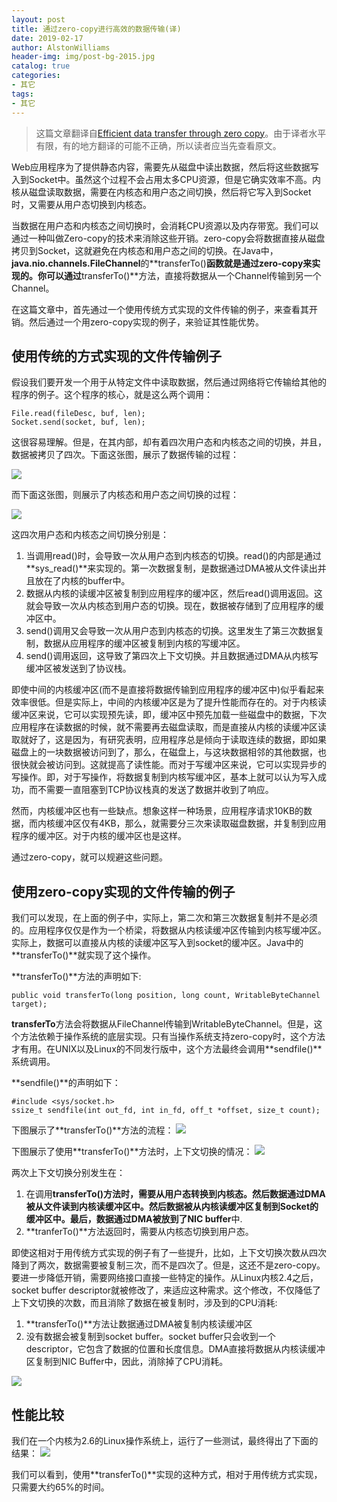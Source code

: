 ```yaml
---
layout: post
title: 通过zero-copy进行高效的数据传输(译)
date: 2019-02-17
author: AlstonWilliams
header-img: img/post-bg-2015.jpg
catalog: true
categories:
- 其它
tags:
- 其它
---
```

> 这篇文章翻译自[Efficient data transfer through zero copy](https://www.ibm.com/developerworks/library/j-zerocopy/)。由于译者水平有限，有的地方翻译的可能不正确，所以读者应当先查看原文。

Web应用程序为了提供静态内容，需要先从磁盘中读出数据，然后将这些数据写入到Socket中。虽然这个过程不会占用太多CPU资源，但是它确实效率不高。内核从磁盘读取数据，需要在内核态和用户态之间切换，然后将它写入到Socket时，又需要从用户态切换到内核态。

当数据在用户态和内核态之间切换时，会消耗CPU资源以及内存带宽。我们可以通过一种叫做Zero-copy的技术来消除这些开销。zero-copy会将数据直接从磁盘拷贝到Socket，这就避免在内核态和用户态之间的切换。在Java中，**java.nio.channels.FileChannel**的**transferTo()**函数就是通过zero-copy来实现的。你可以通过**transferTo()**方法，直接将数据从一个Channel传输到另一个Channel。

在这篇文章中，首先通过一个使用传统方式实现的文件传输的例子，来查看其开销。然后通过一个用zero-copy实现的例子，来验证其性能优势。

## 使用传统的方式实现的文件传输例子

假设我们要开发一个用于从特定文件中读取数据，然后通过网络将它传输给其他的程序的例子。这个程序的核心，就是这么两个调用：
~~~
File.read(fileDesc, buf, len);
Socket.send(socket, buf, len);
~~~

这很容易理解。但是，在其内部，却有着四次用户态和内核态之间的切换，并且，数据被拷贝了四次。下面这张图，展示了数据传输的过程：

![](http://upload-images.jianshu.io/upload_images/4108852-efab897ffbfdc5ac.png?imageMogr2/auto-orient/strip%7CimageView2/2/w/1240)

而下面这张图，则展示了内核态和用户态之间切换的过程：

![](http://upload-images.jianshu.io/upload_images/4108852-cefac1551e551612.png?imageMogr2/auto-orient/strip%7CimageView2/2/w/1240)

这四次用户态和内核态之间切换分别是：
1. 当调用read()时，会导致一次从用户态到内核态的切换。read()的内部是通过**sys_read()**来实现的。第一次数据复制，是数据通过DMA被从文件读出并且放在了内核的buffer中。
2. 数据从内核的读缓冲区被复制到应用程序的缓冲区，然后read()调用返回。这就会导致一次从内核态到用户态的切换。现在，数据被存储到了应用程序的缓冲区中。
3. send()调用又会导致一次从用户态到内核态的切换。这里发生了第三次数据复制，数据从应用程序的缓冲区被复制到内核的写缓冲区。
4. send()调用返回，这导致了第四次上下文切换。并且数据通过DMA从内核写缓冲区被发送到了协议栈。

即使中间的内核缓冲区(而不是直接将数据传输到应用程序的缓冲区中)似乎看起来效率很低。但是实际上，中间的内核缓冲区是为了提升性能而存在的。对于内核读缓冲区来说，它可以实现预先读，即，缓冲区中预先加载一些磁盘中的数据，下次应用程序在读数据的时候，就不需要再去磁盘读取，而是直接从内核的读缓冲区读取就好了，这是因为，有研究表明，应用程序总是倾向于读取连续的数据，即如果磁盘上的一块数据被访问到了，那么，在磁盘上，与这块数据相邻的其他数据，也很快就会被访问到。这就提高了读性能。而对于写缓冲区来说，它可以实现异步的写操作。即，对于写操作，将数据复制到内核写缓冲区，基本上就可以认为写入成功，而不需要一直阻塞到TCP协议栈真的发送了数据并收到了响应。

然而，内核缓冲区也有一些缺点。想象这样一种场景，应用程序请求10KB的数据，而内核缓冲区仅有4KB，那么，就需要分三次来读取磁盘数据，并复制到应用程序的缓冲区。对于内核的缓冲区也是这样。

通过zero-copy，就可以规避这些问题。

## 使用zero-copy实现的文件传输的例子

我们可以发现，在上面的例子中，实际上，第二次和第三次数据复制并不是必须的。应用程序仅仅是作为一个桥梁，将数据从内核读缓冲区传输到内核写缓冲区。实际上，数据可以直接从内核的读缓冲区写入到socket的缓冲区。Java中的**transferTo()**就实现了这个操作。

**transferTo()**方法的声明如下:
~~~
public void transferTo(long position, long count, WritableByteChannel target);
~~~

**transferTo**方法会将数据从FileChannel传输到WritableByteChannel。但是，这个方法依赖于操作系统的底层实现。只有当操作系统支持zero-copy时，这个方法才有用。在UNIX以及Linux的不同发行版中，这个方法最终会调用**sendfile()**系统调用。

**sendfile()**的声明如下：
~~~
#include <sys/socket.h>
ssize_t sendfile(int out_fd, int in_fd, off_t *offset, size_t count);
~~~

下图展示了**transferTo()**方法的流程：
![](http://upload-images.jianshu.io/upload_images/4108852-3cfebf64271a85b5.png?imageMogr2/auto-orient/strip%7CimageView2/2/w/1240)

下图展示了使用**transferTo()**方法时，上下文切换的情况：
![](http://upload-images.jianshu.io/upload_images/4108852-9c535805ed28d7db.png?imageMogr2/auto-orient/strip%7CimageView2/2/w/1240)

两次上下文切换分别发生在：
1. 在调用**transferTo()**方法时，需要从用户态转换到内核态。然后数据通过DMA被从文件读到内核读缓冲区中。然后数据被从内核读缓冲区复制到Socket的缓冲区中。最后，数据通过DMA被放到了**NIC buffer**中.
2. **tranferTo()**方法返回时，需要从内核态切换到用户态。

即使这相对于用传统方式实现的例子有了一些提升，比如，上下文切换次数从四次降到了两次，数据需要被复制三次，而不是四次了。但是，这还不是zero-copy。要进一步降低开销，需要网络接口直接一些特定的操作。从Linux内核2.4之后，socket buffer descriptor就被修改了，来适应这种需求。这个修改，不仅降低了上下文切换的次数，而且消除了数据在被复制时，涉及到的CPU消耗:

1. **transferTo()**方法让数据通过DMA被复制内核读缓冲区
2. 没有数据会被复制到socket buffer。socket buffer只会收到一个descriptor，它包含了数据的位置和长度信息。DMA直接将数据从内核读缓冲区复制到NIC Buffer中，因此，消除掉了CPU消耗。

![](http://upload-images.jianshu.io/upload_images/4108852-e5482071294114ce.png?imageMogr2/auto-orient/strip%7CimageView2/2/w/1240)

## 性能比较

我们在一个内核为2.6的Linux操作系统上，运行了一些测试，最终得出了下面的结果：
![](http://upload-images.jianshu.io/upload_images/4108852-61ac7eba4cc8d8e3.png?imageMogr2/auto-orient/strip%7CimageView2/2/w/1240)

我们可以看到，使用**transferTo()**实现的这种方式，相对于用传统方式实现，只需要大约65%的时间。
